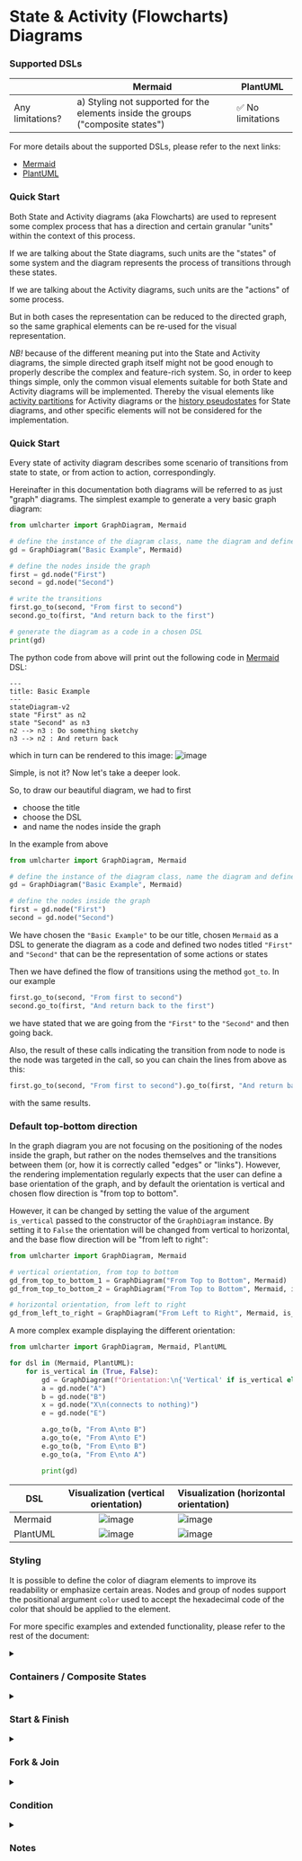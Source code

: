# State & Activity (Flowcharts) Diagrams

### Supported DSLs

|                  | Mermaid                                                                          | PlantUML         |
|------------------|----------------------------------------------------------------------------------|------------------|
| Any limitations? | a) Styling not supported for the elements inside the groups ("composite states") | ✅ No limitations |

For more details about the supported DSLs, please refer to the next links:

- [Mermaid](https://mermaid.js.org/)
- [PlantUML](https://plantuml.com/)

### Quick Start

Both State and Activity diagrams (aka Flowcharts) are used to represent some complex process that has a direction
and certain granular "units" within the context of this process.

If we are talking about the State diagrams, such units are the "states" of some system and the diagram represents the 
process of transitions through these states.

If we are talking about the Activity diagrams, such units are the "actions" of some process.

But in both cases the representation can be reduced to the directed graph, so the same graphical elements can be re-used
for the visual representation.

*NB!* because of the different meaning put into the State and Activity diagrams, the simple directed graph itself 
might not be good enough to properly describe the complex and feature-rich 
system. So, in order to keep things simple, only the common visual elements suitable for both State and Activity diagrams
will be implemented. 
Thereby the visual elements like [activity partitions](https://www.uml-diagrams.org/activity-diagrams.html#partition) 
for Activity diagrams or the 
[history pseudostates](https://www.uml-diagrams.org/state-machine-diagrams.html#pseudostate) for State diagrams, and other specific elements will 
not be considered for the implementation. 

### Quick Start

Every state of activity diagram describes some scenario of transitions from state to state, 
or from action to action, correspondingly.

Hereinafter in this documentation both diagrams will be referred to as just "graph" diagrams. 
The simplest example to generate a very basic graph diagram:

```python
from umlcharter import GraphDiagram, Mermaid

# define the instance of the diagram class, name the diagram and define the DSL being used
gd = GraphDiagram("Basic Example", Mermaid)

# define the nodes inside the graph
first = gd.node("First")
second = gd.node("Second")

# write the transitions
first.go_to(second, "From first to second")
second.go_to(first, "And return back to the first")

# generate the diagram as a code in a chosen DSL
print(gd)
```

The python code from above will print out the following code in [Mermaid](https://mermaid.js.org/) DSL:

```text
---
title: Basic Example
---
stateDiagram-v2
state "First" as n2
state "Second" as n3
n2 --> n3 : Do something sketchy
n3 --> n2 : And return back
```

which in turn can be rendered to this image:
![image](images/basic.png)

Simple, is not it? Now let's take a deeper look.

So, to draw our beautiful diagram, we had to first

- choose the title
- choose the DSL
- and name the nodes inside the graph

In the example from above
```python
from umlcharter import GraphDiagram, Mermaid

# define the instance of the diagram class, name the diagram and define the DSL being used
gd = GraphDiagram("Basic Example", Mermaid)

# define the nodes inside the graph
first = gd.node("First")
second = gd.node("Second")
```

We have chosen the `"Basic Example"` to be our title, chosen `Mermaid` as a DSL to generate the diagram as a code and
defined two nodes titled `"First"` and `"Second"` that can be the representation of some actions or states

Then we have defined the flow of transitions using the method `got_to`. In our example
```python
first.go_to(second, "From first to second")
second.go_to(first, "And return back to the first")
```
we have stated that we are going from the `"First"` to the `"Second"` and then going back.

Also, the result of these calls indicating the transition from node to node is the node was targeted in the call, so you can chain the lines from above as this:

```python
first.go_to(second, "From first to second").go_to(first, "And return back to the first")
```
with the same results.

### Default top-bottom direction

In the graph diagram you are not focusing on the positioning of the nodes inside the graph, but rather on the nodes themselves and the transitions between them
(or, how it is correctly called "edges" or "links"). However, the rendering implementation regularly expects that the user
can define a base orientation of the graph, and by default the orientation is vertical and chosen flow direction is "from top to bottom".

However, it can be changed by setting the value of the argument `is_vertical` passed to the constructor of the `GraphDiagram` instance.
By setting it to `False` the orientation will be changed from vertical to horizontal, and the base flow direction will be "from left to right":

```python
from umlcharter import GraphDiagram, Mermaid

# vertical orientation, from top to bottom
gd_from_top_to_bottom_1 = GraphDiagram("From Top to Bottom", Mermaid)
gd_from_top_to_bottom_2 = GraphDiagram("From Top to Bottom", Mermaid, is_vertical=True)

# horizontal orientation, from left to right
gd_from_left_to_right = GraphDiagram("From Left to Right", Mermaid, is_vertical=False)
```

A more complex example displaying the different orientation:
```python
from umlcharter import GraphDiagram, Mermaid, PlantUML

for dsl in (Mermaid, PlantUML):
    for is_vertical in (True, False):
        gd = GraphDiagram(f"Orientation:\n{'Vertical' if is_vertical else 'Horizontal'}", dsl, is_vertical=is_vertical)
        a = gd.node("A")
        b = gd.node("B")
        x = gd.node("X\n(connects to nothing)")
        e = gd.node("E")

        a.go_to(b, "From A\nto B")
        a.go_to(e, "From A\nto E")
        e.go_to(b, "From E\nto B")
        e.go_to(a, "From E\nto A")

        print(gd)
```


| DSL      |      Visualization (vertical orientation)      | Visualization (horizontal orientation)           |
|----------|:----------------------------------------------:|:-------------------------------------------------|
| Mermaid  | ![image](images/complex_mermaid_vertical.png)  | ![image](images/complex_mermaid_horizontal.png)  |
| PlantUML | ![image](images/complex_plantuml_vertical.png) | ![image](images/complex_plantuml_horizontal.png) |


### Styling

It is possible to define the color of diagram elements
to improve its readability or emphasize certain areas.
Nodes and group of nodes support the positional argument
`color` used to accept the hexadecimal code of the color that should be applied to the element.

For more specific examples and extended functionality, please refer to the rest of the document:

<details>
<summary><h3>Containers / Composite States</h3></summary>

In graph diagrams the nodes can be organized in the containers. In the context of state diagrams such groups represent the "composite state", 
some container of some smaller or intermediate states that can be aggregated into the larger entity for the easier modelling and analysis.
Similar meaning applicable to the activity diagram where these groups depict the set of encapsulated activities that in the 
larger scale can be interpreted as a single large meaningful single action.

To define such container of nodes, you have to just have to create a new `node` from the already existing one. 
Then this already existing one becomes a container for the other nodes.

_NB: nodes within the graph can interact with each other only within the same level. 
It means if you have a container of nodes, then these nodes inside the container can interact with each other, 
but cannot interact with the nodes outside of it._

```python
from umlcharter import GraphDiagram, Mermaid, PlantUML

for dsl in (Mermaid, PlantUML):
    gd = GraphDiagram("Containerized Nodes", dsl)
    green_color = "769D8F"
    container = gd.node("Group", color=green_color)
    node = gd.node("Node", color=green_color)
    nested_node = container.node("Nested Node")
    nested_container = container.node("Nested Group", green_color)
    nested_container.node("Deeply Nested Node", green_color)
    container.go_to(node, "A link")
    nested_node.go_to(nested_container, "Go deeper!")
    print(gd)
```

| DSL      |                                                      Visualization                                                       |
|----------|:------------------------------------------------------------------------------------------------------------------------:|
| Mermaid  | ❌ Styling of the nested elements is not supported at the moment of writing ❌<br/> ![image](images/container_mermaid.png) |
| PlantUML |                                         ![image](images/container_plantuml.png)                                          |

</details>

<details>
<summary><h3>Start & Finish</h3></summary>

Within the graph you can use the special abstract nodes `start` and `finish` that are the ultimate and explicit nodes 
used to identify the very beginning and the end of the flow described in the graph.

These `start` and `finish` are available at any level, including the containers.

_NB: because these nodes does not have any inner meaning except being just some kind of anchors,
the direct link between `start` and `finish` is not possible because it is meaningless. Because of the similar reasons it is
also not allowed to define the `start` as the destination for the transition between states. 
And you cannot use `finish` as the start of the transition._

```python
from umlcharter import GraphDiagram, Mermaid, PlantUML

for dsl in (Mermaid, PlantUML):
    gd = GraphDiagram("Start & Finish", dsl)
    node = gd.node("Node")

    # top-level graph start & finish:
    gd.start.go_to(node).go_to(gd.finish)

    container = gd.node("Group of nodes")
    nested_node = container.node("Nested Node")

    # container-level start & finish
    container.start.go_to(nested_node).go_to(container.finish)

    gd.start.go_to(container).go_to(gd.finish)
    print(gd)
```

| DSL      |               Visualization                |
|----------|:------------------------------------------:|
| Mermaid  | ![image](images/start_finish_mermaid.png)  |
| PlantUML | ![image](images/start_finish_plantuml.png) |

</details>

<details>
<summary><h3>Fork & Join</h3></summary>

The special methods `fork` and `join` can be used to define the special "fork" and "join" used do describe the 
beginning and the end of the parallel processes correspondingly.

```python
from umlcharter import GraphDiagram, Mermaid, PlantUML

for dsl in (Mermaid, PlantUML):
    gd = GraphDiagram("Parallel Processes", dsl)
    a = gd.node("A")
    b = gd.node("B")
    c = gd.node("C")
    d = gd.node("D")
    fork = gd.fork()
    join = gd.join()

    # split the flow
    a.go_to(fork, "Fork the process")
    fork.go_to(b, "These transitions\nare happening...")
    fork.go_to(c, "... simultaneously")

    # join the flow
    b.go_to(join)
    c.go_to(join)

    join.go_to(d, "The flow has been synchronized")
    print(gd)
```

| DSL      |             Visualization             |
|----------|:-------------------------------------:|
| Mermaid  | ![image](images/parallel_mermaid.png) |
| PlantUML | ![image](images/parallel_plantuml.png) |

</details>

<details>
<summary><h3>Condition</h3></summary>

To define the conditional node that can control the direction of the flow, you can use method `condition`:

```python
from umlcharter import GraphDiagram, Mermaid, PlantUML

for dsl in (Mermaid, PlantUML):
    gd = GraphDiagram("Condition", dsl)
    initial = gd.node("You are a\nsweet-tooth")

    # offer different sweets
    condition1 = gd.condition()
    gd.start.go_to(initial).go_to(condition1, "What would you like?")

    # ice cream
    ice_cream_offer = gd.node("Vanilla ice cream 🍨")
    condition1.go_to(ice_cream_offer, "What about cold ice cream?")
    eat_ice_cream = gd.node("Eat ice cream")
    ice_cream_offer.go_to(eat_ice_cream)
    eat_ice_cream.go_to(gd.finish)

    # chocolate + second condition
    chocolate_offer = gd.node("Chocolate 🍫")
    condition1.go_to(chocolate_offer, "Or maybe some fine chocolate?")
    eat_chocolate = gd.node("Eat chocolate")
    condition2 = gd.condition()
    chocolate_offer.go_to(condition2, "Are you sure?")
    condition2.go_to(eat_chocolate, "Definitely")
    condition2.go_to(condition1, "Hmm,\nlet me think again...")
    eat_chocolate.go_to(gd.finish)

    print(gd)
```

| DSL      |              Visualization              |
|----------|:---------------------------------------:|
| Mermaid  | ![image](images/condition_mermaid.png)  |
| PlantUML | ![image](images/condition_plantuml.png) |

</details>

<details>
<summary><h3>Notes</h3></summary>

To provide commentaries or notes regarding certain parts of the process described in the graph, 
the special method `note` can be used.
This method will attach the special separate note to the generated diagram, associated with the 
element of the graph used to call this method.
The notes can be added to:
- nodes
- groups of nodes
- forks and joins
- conditions

```python
from umlcharter import GraphDiagram, Mermaid, PlantUML

for dsl in (Mermaid, PlantUML):
    gd = GraphDiagram("Notes", dsl)
    group = gd.node("Group")
    nested_node = group.node("Nested Node")
    node = gd.node("Outer Node")

    group.note("Note for the group")
    nested_node.note("Note for the nested node")
    node.note("It is possible to have multiple notes...")
    node.note("...and also\nexplicitly\nsplit them\nin multiple\nlines")

    print(gd)
```

| DSL      |            Visualization            |
|----------|:-----------------------------------:|
| Mermaid  | ![image](images/notes_mermaid.png)  |
| PlantUML | ![image](images/notes_plantuml.png) |

</details>